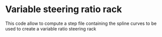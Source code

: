 # Variable steering ratio rack

This code allow to compute a step file containing the spline curves to be used to create a variable ratio steering rack
